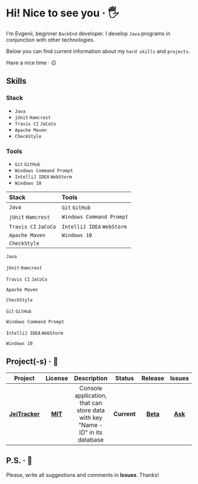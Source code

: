 # Hi! Nice to see you &middot; :raised_hand_with_fingers_splayed:

I'm Evgenii, beginner `BackEnd` developer. I develop `Java` programs in conjunction with other technologies. 

Below you can find current information about my `hard skills` and `projects`.

Have a nice time &middot; :wink:

## Skills

### Stack

- `Java`
- `jUnit` `Hamcrest`
- `Travis CI` `JaCoCo`
- `Apache Maven`
- `CheckStyle`

### Tools

- `Git` `GitHub`
- `Windows Command Prompt`
- `IntelliJ IDEA` `WebStorm`
- `Windows 10`

| Stack | Tools |
| :----- | :----- |
| `Java` | `Git` `GitHub` |
| `jUnit` `Hamcrest` | `Windows Command Prompt` |
| `Travis CI` `JaCoCo` | `IntelliJ IDEA` `WebStorm` |
| `Apache Maven` | `Windows 10` |
| `CheckStyle` |


`Java`
<!-- `JavaScript` -->
<!-- `HTML5` -->
<!-- `CSS3` -->

`jUnit`
`Hamcrest`
<!-- `Mockito` -->

`Travis CI`
`JaCoCo`

<!-- `PostgreSQL` -->
<!-- `Hibernate` -->

<!-- `Spring` -->

`Apache Maven`
<!-- `Gradle` -->

`CheckStyle`

<!-- `Docker` -->
<!-- `Kubernetes` -->
<!-- `Apache Kafka` -->

`Git`
`GitHub`

`Windows Command Prompt`

`IntelliJ IDEA`
`WebStorm`

`Windows 10`

<!-- Example badge with logo
![](https://img.shields.io/badge/-Git-F05032?style=flat&logo=git&logoColor=white) 
-->

## Project(-s) &middot; :rocket:

| Project | License | Description | Status | Release | Issues |
| :-----: | :-----: | :---------: | :----: | :-----: | :----: |
| **[JeiTracker](https://github.com/jeikhan/job4j)** | **[MIT](https://github.com/jeikhan/job4j/blob/hotfix_3/LICENSE)** | Console application, that can store data with key "Name - ID" in its database | **Current** | **[Beta](https://en.wikipedia.org/wiki/Software_release_life_cycle)** | **[Ask](https://github.com/jeikhan/job4j/issues)**

## P.S. &middot; :snail:

Please, write all suggestions and comments in **Issues**. Thanks!
